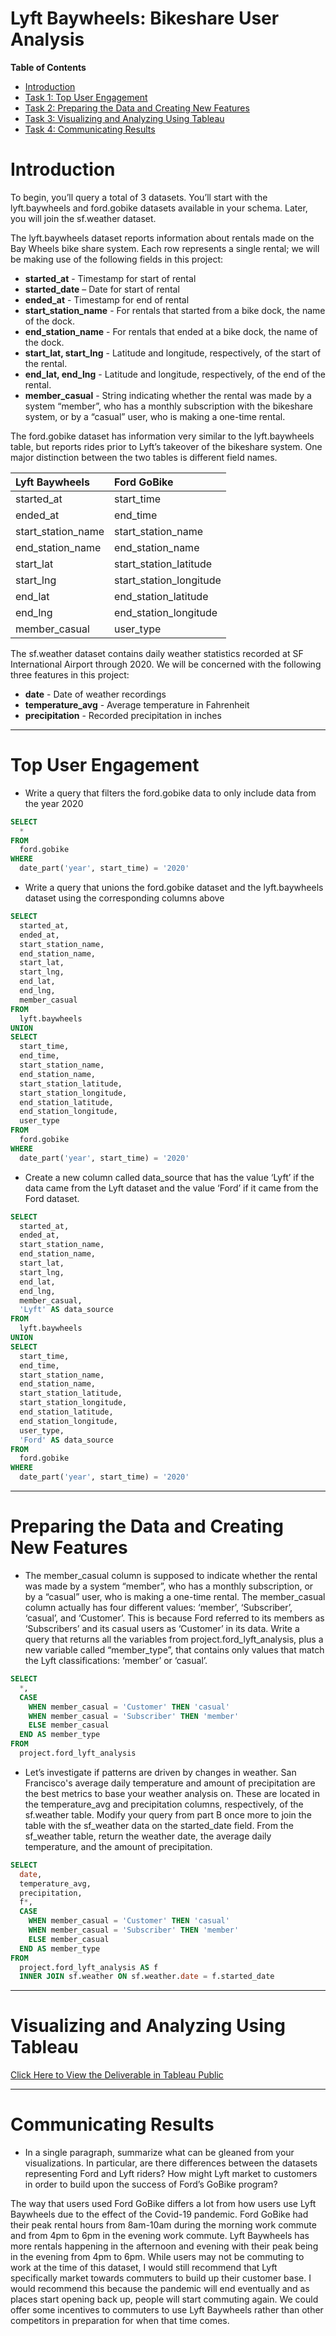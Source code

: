 # **Lyft Baywheels: Bikeshare User Analysis**

**Table of Contents**

-   [Introduction](#introduction)
-   [Task 1: Top User Engagement](#top-user-engagement)
-   [Task 2: Preparing the Data and Creating New
    Features](#preparing-the-data-and-creating-new-features)
-   [Task 3: Visualizing and Analyzing Using
    Tableau](#visualizing-and-analyzing-using-tableau)
-   [Task 4: Communicating Results](#communicating-results)

# Introduction

To begin, you’ll query a total of 3 datasets. You’ll start with the lyft.baywheels and ford.gobike datasets available in your schema. Later, you will join the sf.weather dataset.

The lyft.baywheels dataset reports information about rentals made on the Bay Wheels bike share system. Each row represents a single rental; we will be making use of the following fields in this project:

- **started_at** - Timestamp for start of rental
- **started_date** – Date for start of rental
- **ended_at** - Timestamp for end of rental
-	**start_station_name** - For rentals that started from a bike dock, the name of the dock.
- **end_station_name** - For rentals that ended at a bike dock, the name of the dock.
- **start_lat, start_lng** - Latitude and longitude, respectively, of the start of the rental.
- **end_lat, end_lng** - Latitude and longitude, respectively, of the end of the rental.
- **member_casual** - String indicating whether the rental was made by a system “member”, who has a monthly subscription with the bikeshare system, or by a “casual” user, who is making a one-time rental.

The ford.gobike dataset has information very similar to the lyft.baywheels table, but reports rides prior to Lyft’s takeover of the bikeshare system. One major distinction between the two tables is different field names.


| Lyft Baywheels        | Ford GoBike                 | 
| :----------------     | :----------                 | 
| started_at            |   start_time                | 
| ended_at              |   end_time                  | 
| start_station_name    |  start_station_name         | 
| end_station_name      |  end_station_name           | 
| start_lat             |   start_station_latitude    | 
| start_lng             |   start_station_longitude   | 
| end_lat               |  end_station_latitude       | 
| end_lng               |  end_station_longitude      |
| member_casual         |  user_type                  |


The sf.weather dataset contains daily weather statistics recorded at SF International Airport through 2020. We will be concerned with the following three features in this project:

-	**date** - Date of weather recordings
-	**temperature_avg** - Average temperature in Fahrenheit
-	**precipitation** - Recorded precipitation in inches



------------------------------------------------------------------------

# Top User Engagement

- Write a query that filters the ford.gobike data to only include data from the year 2020
``` SQL
SELECT
  *
FROM
  ford.gobike
WHERE
  date_part('year', start_time) = '2020'
```
- Write a query that unions the ford.gobike dataset and the lyft.baywheels dataset using the corresponding columns above
``` SQL
SELECT
  started_at,
  ended_at,
  start_station_name,
  end_station_name,
  start_lat,
  start_lng,
  end_lat,
  end_lng,
  member_casual
FROM
  lyft.baywheels
UNION
SELECT
  start_time,
  end_time,
  start_station_name,
  end_station_name,
  start_station_latitude,
  start_station_longitude,
  end_station_latitude,
  end_station_longitude,
  user_type
FROM
  ford.gobike
WHERE
  date_part('year', start_time) = '2020'
```
- Create a new column called data_source that has the value ‘Lyft’ if the data came from the Lyft dataset and the value ‘Ford’ if it came from the Ford dataset.
``` SQL
SELECT
  started_at,
  ended_at,
  start_station_name,
  end_station_name,
  start_lat,
  start_lng,
  end_lat,
  end_lng,
  member_casual,
  'Lyft' AS data_source
FROM
  lyft.baywheels
UNION
SELECT
  start_time,
  end_time,
  start_station_name,
  end_station_name,
  start_station_latitude,
  start_station_longitude,
  end_station_latitude,
  end_station_longitude,
  user_type,
  'Ford' AS data_source
FROM
  ford.gobike
WHERE
  date_part('year', start_time) = '2020'
```



------------------------------------------------------------------------

# Preparing the Data and Creating New Features

- The member_casual column is supposed to indicate whether the rental was made by a system “member”, who has a monthly subscription, or by a “casual” user, who is making a one-time rental. The member_casual column actually has four different values: ‘member’, ‘Subscriber’, ‘casual’, and ‘Customer’. This is because Ford referred to its members as ‘Subscribers’ and its casual users as ‘Customer’ in its data. Write a query that returns all the variables from project.ford_lyft_analysis, plus a new variable called “member_type”, that contains only values that match the Lyft classifications: ‘member’ or ‘casual’.
``` SQL
SELECT
  *,
  CASE
    WHEN member_casual = 'Customer' THEN 'casual'
    WHEN member_casual = 'Subscriber' THEN 'member'
    ELSE member_casual
  END AS member_type
FROM
  project.ford_lyft_analysis
```
- Let’s investigate if patterns are driven by changes in weather. San Francisco's average daily temperature and amount of precipitation are the best metrics to base your weather analysis on. These are located in the temperature_avg and precipitation columns, respectively, of the sf.weather table. Modify your query from part B once more to join the table with the sf_weather data on the started_date field. From the sf_weather table, return the weather date, the average daily temperature, and the amount of precipitation.
``` SQL
SELECT
  date,
  temperature_avg,
  precipitation,
  f*,
  CASE
    WHEN member_casual = 'Customer' THEN 'casual'
    WHEN member_casual = 'Subscriber' THEN 'member'
    ELSE member_casual
  END AS member_type
FROM
  project.ford_lyft_analysis AS f
  INNER JOIN sf.weather ON sf.weather.date = f.started_date
```



------------------------------------------------------------------------

# Visualizing and Analyzing Using Tableau

[Click Here to View the Deliverable in Tableau Public](https://public.tableau.com/views/LexiPughLyftBaywheelsProject/Task3D?:language=en-US&:display_count=n&:origin=viz_share_link)



------------------------------------------------------------------------

# Communicating Results

- In a single paragraph, summarize what can be gleaned from your visualizations. In particular, are there differences between the datasets representing Ford and Lyft riders? How might Lyft market to customers in order to build upon the success of Ford’s GoBike program?

The way that users used Ford GoBike differs a lot from how users use Lyft Baywheels due to the effect of the Covid-19 pandemic. Ford GoBike had their peak rental hours from 8am-10am during the morning work commute and from 4pm to 6pm in the evening work commute. Lyft Baywheels has more rentals happening in the afternoon and evening with their peak being in the evening from 4pm to 6pm. While users may not be commuting to work at the time of this dataset, I would still recommend that Lyft specifically market towards commuters to build up their customer base. I would recommend this because the pandemic will end eventually and as places start opening back up, people will start commuting again. We could offer some  incentives to commuters to use Lyft Baywheels rather than other competitors in preparation for when that time comes.